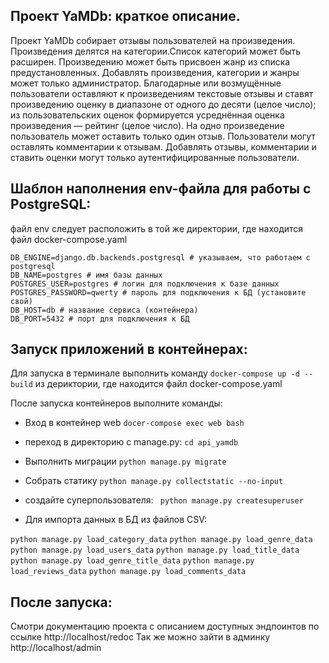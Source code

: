 ## Проект YaMDb: краткое описание.
Проект YaMDb собирает отзывы пользователей на произведения. Произведения делятся на категории.Список категорий может быть расширен. Произведению может быть присвоен жанр из списка предустановленных.
Добавлять произведения, категории и жанры может только администратор. Благодарные или возмущённые пользователи оставляют к произведениям текстовые отзывы и ставят произведению оценку в диапазоне от одного до десяти (целое число); из пользовательских оценок формируется усреднённая оценка произведения — рейтинг (целое число). На одно произведение пользователь может оставить только один отзыв.
Пользователи могут оставлять комментарии к отзывам. Добавлять отзывы, комментарии и ставить оценки могут только аутентифицированные пользователи.

## Шаблон наполнения env-файла для работы с PostgreSQL:
файл env следует расположить в той же директории, где находится файл docker-compose.yaml

``` 
DB_ENGINE=django.db.backends.postgresql # указываем, что работаем с postgresql 
DB_NAME=postgres # имя базы данных
POSTGRES_USER=postgres # логин для подключения к базе данных
POSTGRES_PASSWORD=qwerty # пароль для подключения к БД (установите свой)
DB_HOST=db # название сервиса (контейнера)
DB_PORT=5432 # порт для подключения к БД
```

## Запуск приложений в контейнерах:
Для запуска в терминале выполнить команду ``` docker-compose up -d --build ``` из дериктории, где находится файл docker-compose.yaml

После запуска контейнеров выполните команды:
- Вход в контейнер web ``` docer-compose exec web bash ```
- переход в директорию с manage.py: ``` cd api_yamdb ```
- Выполнить миграции ``` python manage.py migrate ```
- Собрать статику ``` python manage.py collectstatic --no-input ```
- создайте суперпользователя: ``` python manage.py createsuperuser```

- Для импорта данных в БД из файлов CSV:

``` python manage.py load_category_data ```
``` python manage.py load_genre_data ```
``` python manage.py load_users_data ```
``` python manage.py load_title_data ```
``` python manage.py load_genre_title_data ```
``` python manage.py load_reviews_data ```
``` python manage.py load_comments_data ```

## После запуска:
Смотри документацию проекта с описанием доступных эндпоинтов по ссылке http://localhost/redoc
Так же можно зайти в админку http://localhost/admin 





